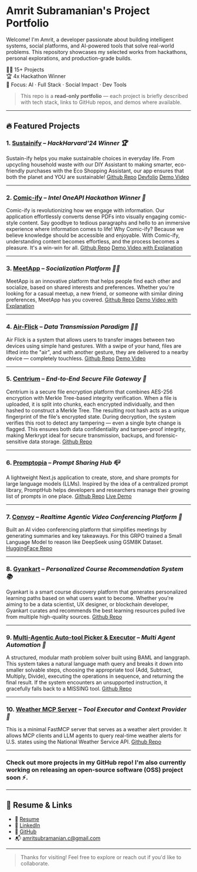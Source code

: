 # Amrit Subramanian's Project Portfolio

Welcome! I'm Amrit, a developer passionate about building intelligent systems, social platforms, and AI-powered tools that solve real-world problems. This repository showcases my selected works from hackathons, personal explorations, and production-grade builds.

👨‍💻 15+ Projects  
🏆 4x Hackathon Winner  
🎯 Focus: AI · Full Stack · Social Impact · Dev Tools  

> This repo is a **read-only portfolio** — each project is briefly described with tech stack, links to GitHub repos, and demos where available.

---

## 🔥 Featured Projects

### 1. [Sustainify](https://devpost.com/software/sustain-ify) – *HackHarvard'24 Winner 🏆*
Sustain-ify helps you make sustainable choices in everyday life. From upcycling household waste with our DIY Assistant to making smarter, eco-friendly purchases with the Eco Shopping Assistant, our app ensures that both the planet and YOU are sustainable!
[Github Repo](https://github.com/SrikarVamsi/Sustain-ify)
[Devfolio](https://devpost.com/software/sustain-ify)
[Demo Video](https://www.youtube.com/watch?v=OfYT5q-vP4o)

---

### 2. [Comic-ify](https://github.com/S0L009/COMIC-IFY_OneAPI) – *Intel OneAPI Hackathon Winner 🎨*
Comic-ify is revolutionizing how we engage with information. Our application effortlessly converts dense PDFs into visually engaging comic-style content. Say goodbye to tedious paragraphs and hello to an immersive experience where information comes to life! Why Comic-ify? Because we believe knowledge should be accessible and enjoyable. With Comic-ify, understanding content becomes effortless, and the process becomes a pleasure. It's a win-win for all.
[Github Repo](https://github.com/S0L009/COMIC-IFY_OneAPI)
[Demo Video with Explanation](https://www.youtube.com/watch?v=1xngEIozVgw&t=414s)

---

### 3. [MeetApp](https://github.com/macromrit/MeetApp) – *Socialization Platform 👰‍♀️*
MeetApp is an innovative platform that helps people find each other and socialize, based on shared interests and preferences. Whether you're looking for a casual meetup, a new friend, or someone with similar dining preferences, MeetApp has you covered.
[Github Repo](https://github.com/macromrit/MeetApp)
[Demo Video with Explanation](https://www.youtube.com/watch?v=s0hk-EyiUb8)

---

### 4. [Air-Flick](https://github.com/macromrit/Air-Flick) – *Data Transmission Paradigm ✊🏻*
Air Flick is a system that allows users to transfer images between two devices using simple hand gestures. With a swipe of your hand, files are lifted into the "air", and with another gesture, they are delivered to a nearby device — completely touchless.
[Github Repo](https://github.com/macromrit/Air-Flick)
[Demo Video](https://www.youtube.com/shorts/4BMhGjixC2U)

---

### 5. [Centrium](https://github.com/macromrit/Centrium) – *End-to-End Secure File Gateway 🔐*
Centrium is a secure file encryption platform that combines AES-256 encryption with Merkle Tree-based integrity verification. When a file is uploaded, it is split into chunks, each encrypted individually, and then hashed to construct a Merkle Tree. The resulting root hash acts as a unique fingerprint of the file's encrypted state. During decryption, the system verifies this root to detect any tampering — even a single byte change is flagged. This ensures both data confidentiality and tamper-proof integrity, making Merkrypt ideal for secure transmission, backups, and forensic-sensitive data storage.
[Github Repo](https://github.com/macromrit/Centrium)

---

### 6. [Promptopia](https://github.com/macromrit/Promptopia) – *Prompt Sharing Hub 📪*
A lightweight Next.js application to create, store, and share prompts for large language models (LLMs). Inspired by the idea of a centralized prompt library, PromptHub helps developers and researchers manage their growing list of prompts in one place.
[Github Repo](https://github.com/macromrit/Promptopia)
[Live Demo](https://promptopia-iota-bay.vercel.app)

---

### 7. [Convoy](https://huggingface.co/Macromrit/SmolLM2-135M-GRPO-Trained-For-Reasoning) – *Realtime Agentic Video Conferencing Platform 📅*
Built an AI video conferencing platform that simplifies meetings by generating summaries and key takeaways. For this GRPO trained a Small Language Model to reason like DeepSeek using GSM8K Dataset.
[HuggingFace Repo](https://huggingface.co/Macromrit/SmolLM2-135M-GRPO-Trained-For-Reasoning)

---

### 8. [Gyankart](https://github.com/macromrit/Gyankart) – *Personalized Course Recommendation System 📚*
Gyankart is a smart course discovery platform that generates personalized learning paths based on what users want to become. Whether you're aiming to be a data scientist, UX designer, or blockchain developer, Gyankart curates and recommends the best learning resources pulled live from multiple high-quality sources.
[Github Repo](https://github.com/macromrit/Gyankart)

---

### 9. [Multi-Agentic Auto-tool Picker & Executor](https://github.com/macromrit/tool-selector) – *Multi Agent Automation 🤖*
A structured, modular math problem solver built using BAML and langgraph. This system takes a natural language math query and breaks it down into smaller solvable steps, choosing the appropriate tool (Add, Subtract, Multiply, Divide), executing the operations in sequence, and returning the final result. If the system encounters an unsupported instruction, it gracefully falls back to a MISSING tool.
[Github Repo](https://github.com/macromrit/tool-selector)

---

### 10. [Weather MCP Server](https://github.com/macromrit/tool-selector) – *Tool Executor and Context Provider 📰*
This is a minimal FastMCP server that serves as a weather alert provider. It allows MCP clients and LLM agents to query real-time weather alerts for U.S. states using the National Weather Service API.
[Github Repo](https://github.com/macromrit/tool-selector)

---

### Check out more projects in my GitHub repo! I'm also currently working on releasing an open-source software (OSS) project soon ⚡️.
---

## 📎 Resume & Links

- 📄 [Resume](https://drive.google.com/file/d/1irmRws2xtFJriWEHWmKIeDyKTswKLtmA/view?usp=sharing)
- 🔗 [LinkedIn](https://www.linkedin.com/in/macromrit)
- 💼 [GitHub](https://github.com/macromrit)
- 📬 amritsubramanian.c@gmail.com

---

> Thanks for visiting! Feel free to explore or reach out if you'd like to collaborate.
